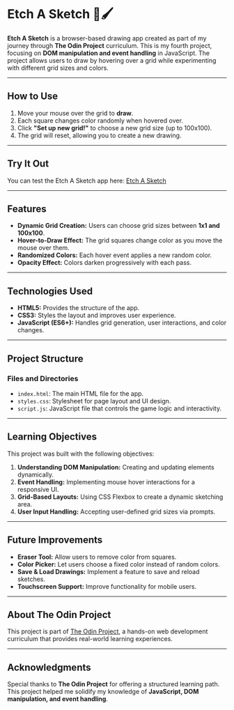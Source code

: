# Etch A Sketch 🎨🖌️  

**Etch A Sketch** is a browser-based drawing app created as part of my journey through **The Odin Project** curriculum. This is my fourth project, focusing on **DOM manipulation and event handling** in JavaScript. The project allows users to draw by hovering over a grid while experimenting with different grid sizes and colors.  

---  

## How to Use  

1. Move your mouse over the grid to **draw**.  
2. Each square changes color randomly when hovered over.  
3. Click **"Set up new grid!"** to choose a new grid size (up to 100x100).  
4. The grid will reset, allowing you to create a new drawing.  

---  

## Try It Out  

You can test the Etch A Sketch app here: [Etch A Sketch](https://kyusuku.github.io/etch-a-sketch/)  

---  

## Features  

- **Dynamic Grid Creation:** Users can choose grid sizes between **1x1 and 100x100**.  
- **Hover-to-Draw Effect:** The grid squares change color as you move the mouse over them.  
- **Randomized Colors:** Each hover event applies a new random color.  
- **Opacity Effect:** Colors darken progressively with each pass.  

---  

## Technologies Used  

- **HTML5:** Provides the structure of the app.  
- **CSS3:** Styles the layout and improves user experience.  
- **JavaScript (ES6+):** Handles grid generation, user interactions, and color changes.  

---  

## Project Structure  

### Files and Directories  
- `index.html`: The main HTML file for the app.  
- `styles.css`: Stylesheet for page layout and UI design.  
- `script.js`: JavaScript file that controls the game logic and interactivity.  

---  

## Learning Objectives  

This project was built with the following objectives:  
1. **Understanding DOM Manipulation:** Creating and updating elements dynamically.  
2. **Event Handling:** Implementing mouse hover interactions for a responsive UI.  
3. **Grid-Based Layouts:** Using CSS Flexbox to create a dynamic sketching area.  
4. **User Input Handling:** Accepting user-defined grid sizes via prompts.  

---  

## Future Improvements  

- **Eraser Tool:** Allow users to remove color from squares.  
- **Color Picker:** Let users choose a fixed color instead of random colors.  
- **Save & Load Drawings:** Implement a feature to save and reload sketches.  
- **Touchscreen Support:** Improve functionality for mobile users.  

---  

## About The Odin Project  

This project is part of [The Odin Project](https://www.theodinproject.com/), a hands-on web development curriculum that provides real-world learning experiences.  

---  

## Acknowledgments  

Special thanks to **The Odin Project** for offering a structured learning path. This project helped me solidify my knowledge of **JavaScript, DOM manipulation, and event handling**.  

